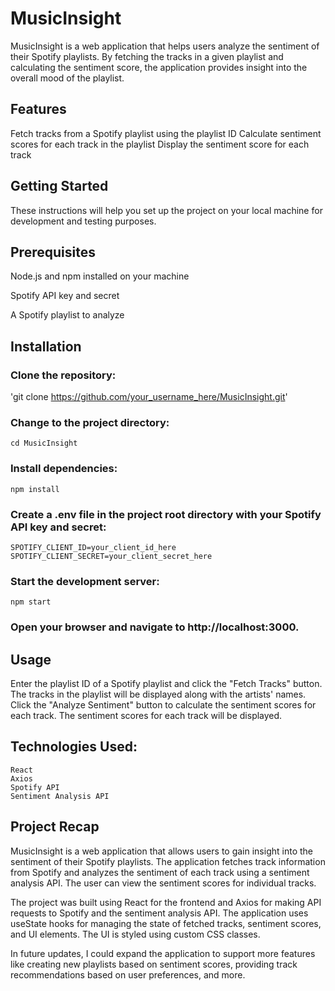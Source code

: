 # MusicInsight
MusicInsight is a web application that helps users analyze the sentiment of their Spotify playlists. By fetching the tracks in a given playlist and calculating the sentiment score, the application provides insight into the overall mood of the playlist.

## Features
Fetch tracks from a Spotify playlist using the playlist ID
Calculate sentiment scores for each track in the playlist
Display the sentiment score for each track

## Getting Started
These instructions will help you set up the project on your local machine for development and testing purposes.

## Prerequisites
Node.js and npm installed on your machine

Spotify API key and secret

A Spotify playlist to analyze

## Installation
### Clone the repository:
'git clone https://github.com/your_username_here/MusicInsight.git'


### Change to the project directory:
```
cd MusicInsight
```

### Install dependencies:
```
npm install
```

### Create a .env file in the project root directory with your Spotify API key and secret:
```
SPOTIFY_CLIENT_ID=your_client_id_here
SPOTIFY_CLIENT_SECRET=your_client_secret_here
```

### Start the development server:
```
npm start
```

### Open your browser and navigate to http://localhost:3000.

## Usage
Enter the playlist ID of a Spotify playlist and click the "Fetch Tracks" button.
The tracks in the playlist will be displayed along with the artists' names.
Click the "Analyze Sentiment" button to calculate the sentiment scores for each track.
The sentiment scores for each track will be displayed.

## Technologies Used:
```
React
Axios
Spotify API
Sentiment Analysis API
```

## Project Recap
MusicInsight is a web application that allows users to gain insight into the sentiment of their Spotify playlists. The application fetches track information from Spotify and analyzes the sentiment of each track using a sentiment analysis API. The user can view the sentiment scores for individual tracks.

The project was built using React for the frontend and Axios for making API requests to Spotify and the sentiment analysis API. The application uses useState hooks for managing the state of fetched tracks, sentiment scores, and UI elements. The UI is styled using custom CSS classes.

In future updates, I could expand the application to support more features like creating new playlists based on sentiment scores, providing track recommendations based on user preferences, and more.
